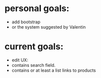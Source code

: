 # personal goals:
* add bootstrap
* or the system suggested by Valentin

# current goals:
* edit UX:
* contains search field.
* contains or at least a list links to products